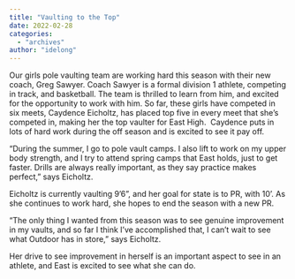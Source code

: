 ```yaml
---
title: "Vaulting to the Top"
date: 2022-02-28
categories: 
  - "archives"
author: "idelong"
---
```


Our girls pole vaulting team are working hard this season with their new coach, Greg Sawyer. Coach Sawyer is a formal division 1 athlete, competing in track, and basketball. The team is thrilled to learn from him, and excited for the opportunity to work with him. So far, these girls have competed in six meets, Caydence Eicholtz, has placed top five in every meet that she’s competed in, making her the top vaulter for East High.  Caydence puts in lots of hard work during the off season and is excited to see it pay off.

“During the summer, I go to pole vault camps. I also lift to work on my upper body strength, and I try to attend spring camps that East holds, just to get faster. Drills are always really important, as they say practice makes perfect,” says Eicholtz.

Eicholtz is currently vaulting 9’6”, and her goal for state is to PR, with 10’. As she continues to work hard, she hopes to end the season with a new PR.

“The only thing I wanted from this season was to see genuine improvement in my vaults, and so far I think I’ve accomplished that, I can’t wait to see what Outdoor has in store,” says Eicholtz.

Her drive to see improvement in herself is an important aspect to see in an athlete, and East is excited to see what she can do.
